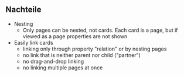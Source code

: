 ## Nachteile
- Nesting
	- Only pages can be nested, not cards. Each card is a page, but if viewed as a page properties are not shown
- Easily link cards 
	- linking only through property "relation" or by nesting pages
	- no link that is neither parent nor child ("partner")
	- no drag-and-drop linking
	- no linking multiple pages at once
